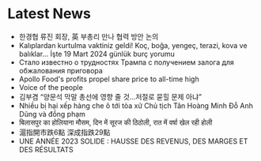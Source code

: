 # Latest News
-  한경협 류진 회장, 英 부총리 만나 협력 방안 논의
-  Kalıplardan kurtulma vaktiniz geldi! Koç, boğa, yengeç, terazi, kova ve balıklar... İşte 19 Mart 2024 günlük burç yorumu
-  Стало известно о трудностях Трампа с получением залога для обжалования приговора
-  Apollo Food's profits propel share price to all-time high
-  Voice of the people
-  김부겸 “양문석 막말 총선에 영향 줄 것…저절로 묻힐 문제 아냐”
-  Nhiều bị hại xếp hàng che ô tới tòa xử Chủ tịch Tân Hoàng Minh Đỗ Anh Dũng và đồng phạm
-  बिलासपुर का होलियाना मौसम, दिन में सूरज की ठिठोली, रात में वर्षा खेल रही होली
-  滬指開市跌6點 深成指跌29點
-  UNE ANNÉE 2023 SOLIDE : HAUSSE DES REVENUS, DES MARGES ET DES RÉSULTATS
